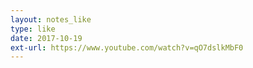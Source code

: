 ```yaml
---
layout: notes_like
type: like
date: 2017-10-19
ext-url: https://www.youtube.com/watch?v=qO7dslkMbF0
---
```

